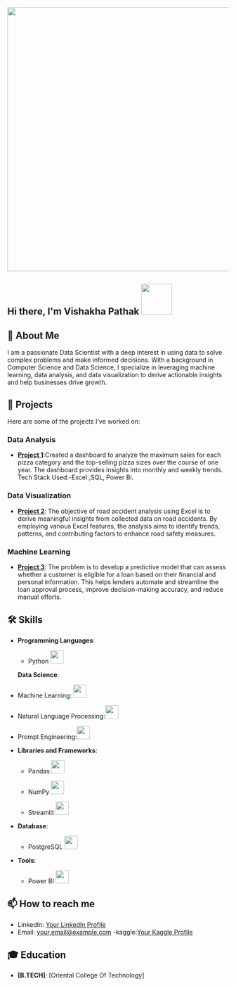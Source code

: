 
  <img src="https://media1.tenor.com/m/cX92mi1p-NYAAAAd/coding-anime.gif" width="600" />

## Hi there, I'm Vishakha Pathak <img src="https://media.tenor.com/kQcGDGtb79QAAAAi/alice-animated-alice-stickers.gif" width="70" />

## 🚀 About Me
I am a passionate Data Scientist with a deep interest in using data to solve complex problems and make informed decisions. With a background in Computer Science and Data Science, I specialize in leveraging machine learning, data analysis, and data visualization to derive actionable insights and help businesses drive growth.

## 🔭 Projects
Here are some of the projects I've worked on:
### Data Analysis
- **[Project 1](https://github.com/VishakhaPathak98/Pizza_Sales_Report)**:Created a dashboard to analyze the maximum sales for each pizza category and the top-selling pizza sizes over the course of one year. The dashboard provides insights into monthly and weekly trends. Tech Stack Used:-Excel ,SQL, Power Bi.


### Data Visualization
- **[Project 2](https://github.com/VishakhaPathak98/Road-Accident-Analysis)**: The objective of road accident analysis using Excel is to derive meaningful insights from collected data on road accidents. By employing various Excel features, the analysis aims to identify trends, patterns, and contributing factors to enhance road safety measures.

### Machine Learning
- **[Project 3](VishakhaPathak98/Bank-Loan-Prediction)**: The problem is to develop a predictive model that can assess whether a customer is eligible for a loan based on their financial and personal information. This helps lenders automate and streamline the loan approval process, improve decision-making accuracy, and reduce manual efforts.

## 🛠️ Skills

- **Programming Languages**:
  - Python <img src="https://media.tenor.com/_E-NCczd1nYAAAAi/python.gif" width="30" />
  
  **Data Science**:
- Machine Learning: <img src="https://www.svgrepo.com/show/339333/machine-learning-06.svg" width="30" />
- Natural Language Processing:<img src="https://media.giphy.com/media/xUPGGzHj5n6MuR2o0g/giphy.gif" width="30" />
- Prompt Engineering:<img src="https://media.giphy.com/media/3ohhwnXzjxvpdbl97y/giphy.gif" width="30" />

- **Libraries and Frameworks**:
  - Pandas <img src="" width="30" />

  - NumPy <img src="[https://media.giphy.com/media/26FfZjmVXtdz7sM1q/giphy.gif](https://www.google.com/imgres?q=numpy%20library%20icon&imgurl=https%3A%2F%2Fupload.wikimedia.org%2Fwikipedia%2Fcommons%2Fthumb%2F3%2F31%2FNumPy_logo_2020.svg%2F1200px-NumPy_logo_2020.svg.png&imgrefurl=https%3A%2F%2Fen.m.wikipedia.org%2Fwiki%2FFile%3ANumPy_logo_2020.svg&docid=2szkTYJOYt7fEM&tbnid=ZT36fhhFxV1DWM&vet=12ahUKEwis6ajvh8uKAxXvU2wGHYNNIKwQM3oECBYQAA..i&w=1200&h=540&hcb=2&ved=2ahUKEwis6ajvh8uKAxXvU2wGHYNNIKwQM3oECBYQAA)" width="30" />
  - Streamlit <img src="https://www.google.com/imgres?q=logo%20transparent%20png%20streamlit%20icon&imgurl=https%3A%2F%2Fstreamlit.io%2Fimages%2Fbrand%2Fstreamlit-logo-secondary-colormark-darktext.png&imgrefurl=https%3A%2F%2Fstreamlit.io%2Fbrand&docid=vnWK2tMrGVX_0M&tbnid=NNETaG3I0V6aLM&vet=12ahUKEwjQuZfVicuKAxXRh1YBHcO4GYEQM3oECBoQAA..i&w=2181&h=1276&hcb=2&ved=2ahUKEwjQuZfVicuKAxXRh1YBHcO4GYEQM3oECBoQAA" width="30" />
  
- **Database**:
  - PostgreSQL <img src="https://www.google.com/url?sa=i&url=https%3A%2F%2Fwww.pngwing.com%2Fen%2Ffree-png-nlelb&psig=AOvVaw3BAeNUPeRMdivTMg3AV8s9&ust=1735495969099000&source=images&cd=vfe&opi=89978449&ved=0CBQQjRxqFwoTCIi078KJy4oDFQAAAAAdAAAAABAK" width="30" />
  
- **Tools**:
  - Power BI <img src="https://media.giphy.com/media/4a24Tt6r5sRbm/giphy.gif" width="30" />


## 📫 How to reach me
- LinkedIn: [Your LinkedIn Profile](https://www.linkedin.com/in/vishakha-pathak)
- Email: [your.email@example.com](mailto:vishakhapathak98@gmail.com)
-kaggle:[Your Kaggle Profile](https://www.kaggle.com/vishakhapathak98)

## 🎓 Education
- **[B.TECH]**: [Oriental College Of Technology]
